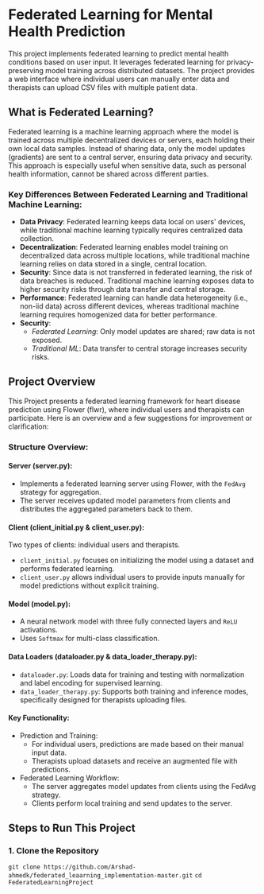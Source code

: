 # Federated Learning for Mental Health Prediction

This project implements federated learning to predict mental health conditions based on user input. It leverages federated learning for privacy-preserving model training across distributed datasets. The project provides a web interface where individual users can manually enter data and therapists can upload CSV files with multiple patient data.

## What is Federated Learning?

Federated learning is a machine learning approach where the model is trained across multiple decentralized devices or servers, each holding their own local data samples. Instead of sharing data, only the model updates (gradients) are sent to a central server, ensuring data privacy and security. This approach is especially useful when sensitive data, such as personal health information, cannot be shared across different parties.

### Key Differences Between Federated Learning and Traditional Machine Learning:

- **Data Privacy**: Federated learning keeps data local on users' devices, while traditional machine learning typically requires centralized data collection.
- **Decentralization**: Federated learning enables model training on decentralized data across multiple locations, while traditional machine learning relies on data stored in a single, central location.
- **Security**: Since data is not transferred in federated learning, the risk of data breaches is reduced. Traditional machine learning exposes data to higher security risks through data transfer and central storage.
- **Performance**: Federated learning can handle data heterogeneity (i.e., non-iid data) across different devices, whereas traditional machine learning requires homogenized data for better performance.
- **Security**:
   - *Federated Learning*: Only model updates are shared; raw data is not exposed.
   - *Traditional ML*: Data transfer to central storage increases security risks.

## Project Overview
This Project presents a federated learning framework for heart disease prediction using Flower (flwr), where individual users and therapists can participate. Here is an overview and a few suggestions for improvement or clarification:

### Structure Overview:

#### Server (server.py):
- Implements a federated learning server using Flower, with the ```FedAvg``` strategy for aggregation.
- The server receives updated model parameters from clients and distributes the aggregated parameters back to them.

#### Client (client_initial.py & client_user.py):
Two types of clients: individual users and therapists.
- ```client_initial.py``` focuses on initializing the model using a dataset and performs federated learning.
- ```client_user.py``` allows individual users to provide inputs manually for model predictions without explicit training.

#### Model (model.py):
- A neural network model with three fully connected layers and ```ReLU``` activations.
- Uses ```Softmax``` for multi-class classification.

#### Data Loaders (dataloader.py & data_loader_therapy.py):
- ```dataloader.py```: Loads data for training and testing with normalization and label encoding for supervised learning.
- ```data_loader_therapy.py```: Supports both training and inference modes, specifically designed for therapists uploading files.

#### Key Functionality:
- Prediction and Training:
   - For individual users, predictions are made based on their manual input data.
   - Therapists upload datasets and receive an augmented file with predictions.
- Federated Learning Workflow:
   - The server aggregates model updates from clients using the FedAvg strategy.
   - Clients perform local training and send updates to the server.

## Steps to Run This Project

### 1. Clone the Repository
```git clone https://github.com/Arshad-ahmedk/federated_leaarning_implementation-master.git```
```cd FederatedLearningProject```

